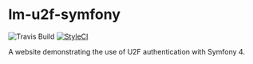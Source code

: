 # lm-u2f-symfony

![Travis Build](https://travis-ci.com/matthewslouismarie/lm-u2f-symfony.svg?token=ZVBwfXqKFH8rFj3NGf55&branch=master)
[![StyleCI](https://styleci.io/repos/108118694/shield?branch=master)](https://styleci.io/repos/108118694)

A website demonstrating the use of U2F authentication with Symfony 4.